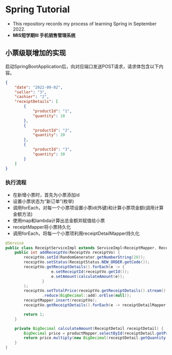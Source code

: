 # Spring Tutorial
- This repository records my process of learning Spring in September 2022.
- **MIS短学期Ⅲ 手机销售管理系统**

## 小票级联增加的实现
启动SpringBootApplication后，向对应端口发送POST请求，请求体包含以下内容。
```json
{
	"date": "2022-09-02",
	"seller": "3",
	"cashier": "2",
	"receiptDetails": [
		{
			"productId": "1",
			"quantity": 10
		},
		{
			"productId": "2",
			"quantity": 20
		},
		{
			"productId": "3",
			"quantity": 30
		}
	]
}
```
### 执行流程
- 在新增小票时，首先为小票添加id
- 设置小票状态为“新订单”(枚举)
- 调用forEach，对每一个小票项设置小票id(外键)和计算小票项金额(调用计算金额方法)
- 使用map和lambda计算出总金额并赋值给小票
- receiptMapper将小票持久化
- 调用forEach，将每一个小票项利用receiptDetailMapper持久化

```java
@Service
public class ReceiptServiceImpl extends ServiceImpl<ReceiptMapper, Receipt> implements IReceiptService { 
    public int addReceiptVo(ReceiptVo receiptVo) {
        receiptVo.setId(RandomGenerator.getNumberString(20));
        receiptVo.setStatus(ReceiptStatus.NEW_ORDER.getCode());
        receiptVo.getReceiptDetails().forEach(e -> {
                    e.setReceiptId(receiptVo.getId());
                    e.setAmount(calculateAmount(e));
                }
        );
        receiptVo.setTotalPrice(receiptVo.getReceiptDetails().stream().map(ReceiptDetail::getAmount)
                .reduce(BigDecimal::add).orElse(null));
        receiptMapper.insert(receiptVo);
        receiptVo.getReceiptDetails().forEach(e -> receiptDetailMapper.insert(e));

        return 1;
    }

    private BigDecimal calculateAmount(ReceiptDetail receiptDetail) {
        BigDecimal price = productMapper.selectById(receiptDetail.getProductId()).getPrice();
        return price.multiply(new BigDecimal(receiptDetail.getQuantity()));
    }
}

```